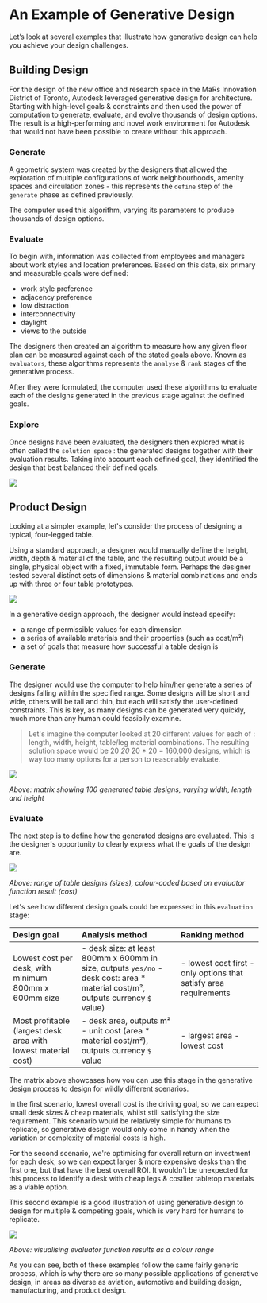 # An Example of Generative Design

Let’s look at several examples that illustrate how generative design can help you achieve your design challenges.

## Building Design

For the design of the new office and research space in the MaRs Innovation District of Toronto, Autodesk leveraged generative design for architecture. Starting with high-level goals & constraints and then used the power of computation to generate, evaluate, and evolve thousands of design options. The result is a high-performing and novel work environment for Autodesk that would not have been possible to create without this approach.

### Generate

A geometric system was created by the designers that allowed the exploration of multiple configurations of work neighbourhoods, amenity spaces and circulation zones - this represents the `define` step of the `generate` phase as defined previously.

The computer used this algorithm, varying its parameters to produce thousands of design options.

### Evaluate

To begin with, information was collected from employees and managers about work styles and location preferences. Based on this data, six primary and measurable goals were defined:

* work style preference
* adjacency preference
* low distraction
* interconnectivity
* daylight
* views to the outside

The designers then created an algorithm to measure how any given floor plan can be measured against each of the stated goals above. Known as `evaluators`, these algorithms represents the `analyse` & `rank` stages of the generative process.

After they were formulated, the computer used these algorithms to evaluate each of the designs generated in the previous stage against the defined goals.

### Explore

Once designs have been evaluated, the designers then explored what is often called the `solution space` : the generated designs together with their evaluation results. Taking into account each defined goal, they identified the design that best balanced their defined goals.

![](../.gitbook/assets/autodesk-project-mars.jpg)

## Product Design

Looking at a simpler example, let's consider the process of designing a typical, four-legged table.

Using a standard approach, a designer would manually define the height, width, depth & material of the table, and the resulting output would be a single, physical object with a fixed, immutable form. Perhaps the designer tested several distinct sets of dimensions & material combinations and ends up with three or four table prototypes.

![](../.gitbook/assets/table.PNG)

In a generative design approach, the designer would instead specify:

* a range of permissible values for each dimension
* a series of available materials and their properties \(such as cost/m²\)
* a set of goals that measure how successful a table design is

### Generate

The designer would use the computer to help him/her generate a series of designs falling within the specified range. Some designs will be short and wide, others will be tall and thin, but each will satisfy the user-defined constraints. This is key, as many designs can be generated very quickly, much more than any human could feasibily examine.

> Let's imagine the computer looked at 20 different values for each of : length, width, height, table/leg material combinations. The resulting solution space would be 20  _20_  20 \* 20 = 160,000 designs, which is way too many options for a person to reasonably evaluate.

![](../.gitbook/assets/tables-multiobjective.png)

_Above: matrix showing 100 generated table designs, varying width, length and height_

### Evaluate

The next step is to define how the generated designs are evaluated. This is the designer's opportunity to clearly express what the goals of the design are.

![](../.gitbook/assets/tables-singleobjective.png)

_Above: range of table designs \(sizes\), colour-coded based on evaluator function result \(cost\)_

Let's see how different design goals could be expressed in this `evaluation` stage:

| Design goal | Analysis method | Ranking method |
| :--- | :--- | :--- |
| Lowest cost per desk, with minimum 800mm x 600mm size | - desk size: at least 800mm x 600mm in size, outputs `yes/no`    - desk cost: area \* material cost/m², outputs currency `$` value\) | - lowest cost first   - only options that satisfy area requirements |
| Most profitable  \(largest desk area with lowest material cost\) | - desk area, outputs m²   - unit cost \(area \* material cost/m²\), outputs currency `$` value | - largest area  - lowest cost |

The matrix above showcases how you can use this stage in the generative design process to design for wildly different scenarios.

In the first scenario, lowest overall cost is the driving goal, so we can expect small desk sizes & cheap materials, whilst still satisfying the size requirement. This scenario would be relatively simple for humans to replicate, so generative design would only come in handy when the variation or complexity of material costs is high.

For the second scenario, we're optimising for overall return on investment for each desk, so we can expect larger & more expensive desks than the first one, but that have the best overall ROI. It wouldn't be unexpected for this process to identify a desk with cheap legs & costlier tabletop materials as a viable option.

This second example is a good illustration of using generative design to design for multiple & competing goals, which is very hard for humans to replicate.

![](../.gitbook/assets/tables-multiobjective_colour.png)

_Above: visualising evaluator function results as a colour range_

As you can see, both of these examples follow the same fairly generic process, which is why there are so many possible applications of generative design, in areas as diverse as aviation, automotive and building design, manufacturing, and product design.


